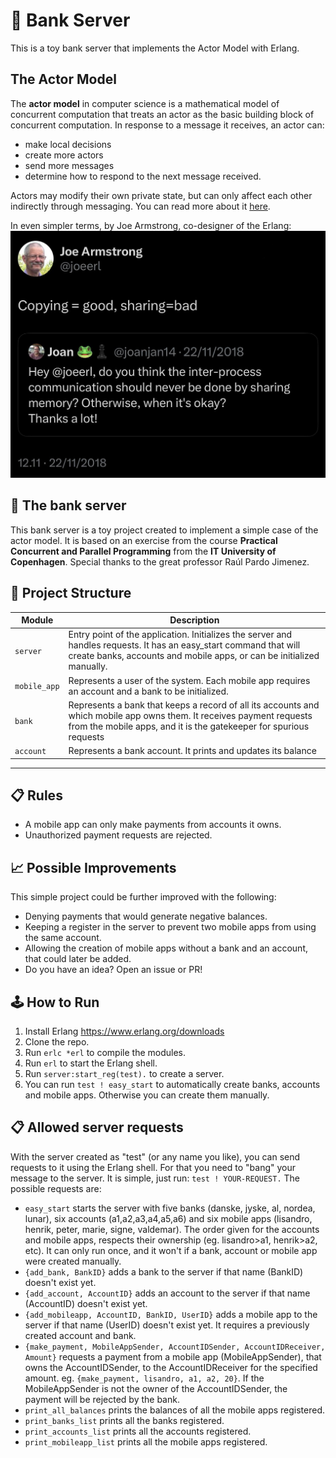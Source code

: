 # 🏦 Bank Server
This is a toy bank server that implements the Actor Model with Erlang. 

## The Actor Model 
The **actor model** in computer science is a mathematical model of concurrent computation that treats an actor as the basic building block of concurrent computation. In response to a message it receives, an actor can: 
* make local decisions 
* create more actors
* send more messages
* determine how to respond to the next message received. 
  
Actors may modify their own private state, but can only affect each other indirectly through messaging.
You can read more about it [here](https://en.wikipedia.org/wiki/Actor_model).

In even simpler terms, by Joe Armstrong, co-designer of the Erlang:
![Joe Armstrong, co-designer of Erlang.](joe_armstrong_tweet.png)

## 🏦 The bank server
This bank server is a toy project created to implement a simple case of the actor model. It is based on an exercise from the course **Practical Concurrent and Parallel Programming** from the **IT University of Copenhagen**. Special thanks to the great professor Raúl Pardo Jimenez. 

## 🧱 Project Structure
| Module | Description |
|-------|-------------|
| `server` | Entry point of the application. Initializes the server and handles requests. It has an easy_start command that will create banks, accounts and mobile apps, or can be initialized manually. |
| `mobile_app` | Represents a user of the system. Each mobile app requires an account and a bank to be initialized. |
| `bank` | Represents a bank that keeps a record of all its accounts and which mobile app owns them. It receives payment requests from the mobile apps, and it is the gatekeeper for spurious requests |
| `account` | Represents a bank account. It prints and updates its balance |
---

## 📋 Rules
- A mobile app can only make payments from accounts it owns.  
- Unauthorized payment requests are rejected.  


## 📈 Possible Improvements
This simple project could be further improved with the following:
- Denying payments that would generate negative balances.
- Keeping a register in the server to prevent two mobile apps from using the same account.
- Allowing the creation of mobile apps without a bank and an account, that could later be added.
- Do you have an idea? Open an issue or PR!

## 🕹️ How to Run
1. Install Erlang https://www.erlang.org/downloads
2. Clone the repo.
3. Run `erlc *erl` to compile the modules.
4. Run `erl` to start the Erlang shell.
5. Run `server:start_reg(test).` to create a server.
6. You can run `test ! easy_start` to automatically create banks, accounts and mobile apps. Otherwise you can create them manually.

## 📋 Allowed server requests
With the server created as "test" (or any name you like), you can send requests to it using the Erlang shell. For that you need to "bang" your message to the server. It is simple, just run: `test ! YOUR-REQUEST.`  The possible requests are:
- `easy_start` starts the server with five banks (danske, jyske, al, nordea, lunar), six accounts (a1,a2,a3,a4,a5,a6) and six mobile apps (lisandro, henrik, peter, marie, signe, valdemar). The order given for the accounts and mobile apps, respects their ownership (eg. lisandro>a1, henrik>a2, etc). It can only run once, and it won't if a bank, account or mobile app were created manually.
-  `{add_bank, BankID}` adds a bank to the server if that name (BankID) doesn't exist yet.
-  `{add_account, AccountID}` adds an account to the server if that name (AccountID) doesn't exist yet.
-  `{add_mobileapp, AccountID, BankID, UserID}` adds a mobile app to the server if that name (UserID) doesn't exist yet. It requires a previously created account and bank.
-  `{make_payment, MobileAppSender, AccountIDSender, AccountIDReceiver, Amount}` requests a payment from a mobile app (MobileAppSender), that owns the AccountIDSender, to the AccountIDReceiver for the specified amount. eg. `{make_payment, lisandro, a1, a2, 20}`. If the MobileAppSender is not the owner of the AccountIDSender, the payment will be rejected by the bank.
-  `print_all_balances` prints the balances of all the mobile apps registered.
-  `print_banks_list` prints all the banks registered.
-  `print_accounts_list` prints all the accounts registered.
-  `print_mobileapp_list` prints all the mobile apps registered.




